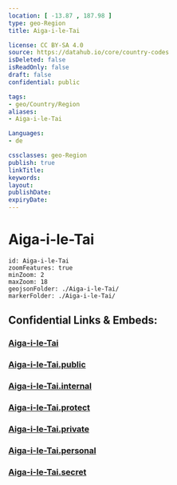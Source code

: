 ```yaml
---
location: [ -13.87 , 187.98 ] 
type: geo-Region
title: Aiga-i-le-Tai

license: CC BY-SA 4.0
source: https://datahub.io/core/country-codes
isDeleted: false
isReadOnly: false
draft: false
confidential: public

tags:
- geo/Country/Region
aliases:
- Aiga-i-le-Tai

Languages:
- de

cssclasses: geo-Region
publish: true
linkTitle: 
keywords: 
layout: 
publishDate: 
expiryDate: 
---
```


# Aiga-i-le-Tai

```leaflet
id: Aiga-i-le-Tai
zoomFeatures: true 
minZoom: 2 
maxZoom: 18
geojsonFolder: ./Aiga-i-le-Tai/
markerFolder: ./Aiga-i-le-Tai/
```


## Confidential Links & Embeds: 

### [Aiga-i-le-Tai](/_Standards/Earth/Continent/Oceania/Polynesia/Samoa/Districts~Samoa/Aiga-i-le-Tai.md) 

### [Aiga-i-le-Tai.public](/_public/Earth/Continent/Oceania/Polynesia/Samoa/Districts~Samoa/Aiga-i-le-Tai.public.md) 

### [Aiga-i-le-Tai.internal](/_internal/Earth/Continent/Oceania/Polynesia/Samoa/Districts~Samoa/Aiga-i-le-Tai.internal.md) 

### [Aiga-i-le-Tai.protect](/_protect/Earth/Continent/Oceania/Polynesia/Samoa/Districts~Samoa/Aiga-i-le-Tai.protect.md) 

### [Aiga-i-le-Tai.private](/_private/Earth/Continent/Oceania/Polynesia/Samoa/Districts~Samoa/Aiga-i-le-Tai.private.md) 

### [Aiga-i-le-Tai.personal](/_personal/Earth/Continent/Oceania/Polynesia/Samoa/Districts~Samoa/Aiga-i-le-Tai.personal.md) 

### [Aiga-i-le-Tai.secret](/_secret/Earth/Continent/Oceania/Polynesia/Samoa/Districts~Samoa/Aiga-i-le-Tai.secret.md)

